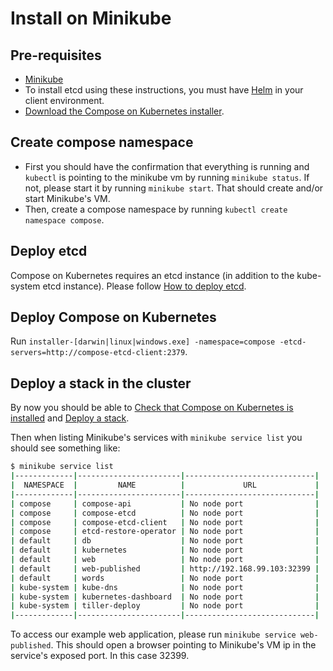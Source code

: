 # Install on Minikube

## Pre-requisites
- [Minikube](https://github.com/kubernetes/minikube)
- To install etcd using these instructions, you must have [Helm](https://helm.sh) in your client environment.
- [Download the Compose on Kubernetes installer](https://github.com/docker/compose-on-kubernetes/releases).

## Create compose namespace

- First you should have the confirmation that everything is running and `kubectl` is pointing to the minikube vm by running `minikube status`.
If not, please start it by running `minikube start`. That should create and/or start Minikube's VM.
- Then, create a compose namespace by running `kubectl create namespace compose`.

## Deploy etcd

Compose on Kubernetes requires an etcd instance (in addition to the kube-system etcd instance). Please follow [How to deploy etcd](./deploy-etcd.md).

## Deploy Compose on Kubernetes

Run `installer-[darwin|linux|windows.exe] -namespace=compose -etcd-servers=http://compose-etcd-client:2379`.

## Deploy a stack in the cluster

By now you should be able to [Check that Compose on Kubernetes is installed](../README.md#check-that-compose-on-kubernetes-is-installed) and [Deploy a stack](../README.md#deploy-a-stack).

Then when listing Minikube's services with `minikube service list` you should see something like:
```sh
$ minikube service list
|-------------|-----------------------|-----------------------------|
|  NAMESPACE  |         NAME          |             URL             |
|-------------|-----------------------|-----------------------------|
| compose     | compose-api           | No node port                |
| compose     | compose-etcd          | No node port                |
| compose     | compose-etcd-client   | No node port                |
| compose     | etcd-restore-operator | No node port                |
| default     | db                    | No node port                |
| default     | kubernetes            | No node port                |
| default     | web                   | No node port                |
| default     | web-published         | http://192.168.99.103:32399 |
| default     | words                 | No node port                |
| kube-system | kube-dns              | No node port                |
| kube-system | kubernetes-dashboard  | No node port                |
| kube-system | tiller-deploy         | No node port                |
|-------------|-----------------------|-----------------------------|
```

To access our example web application, please run `minikube service web-published`. This should open a browser pointing to Minikube's VM ip in the service's exposed port. In this case 32399.
